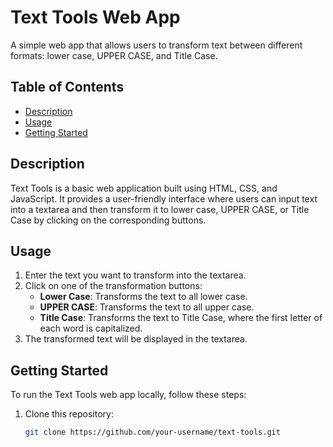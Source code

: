 ﻿# Text Tools Web App

A simple web app that allows users to transform text between different formats: lower case, UPPER CASE, and Title Case.

## Table of Contents

- [Description](#description)
- [Usage](#usage)
- [Getting Started](#getting-started)

## Description

Text Tools is a basic web application built using HTML, CSS, and JavaScript. It provides a user-friendly interface where users can input text into a textarea and then transform it to lower case, UPPER CASE, or Title Case by clicking on the corresponding buttons.

## Usage

1. Enter the text you want to transform into the textarea.
2. Click on one of the transformation buttons:
   - **Lower Case**: Transforms the text to all lower case.
   - **UPPER CASE**: Transforms the text to all upper case.
   - **Title Case**: Transforms the text to Title Case, where the first letter of each word is capitalized.
3. The transformed text will be displayed in the textarea.

## Getting Started

To run the Text Tools web app locally, follow these steps:

1. Clone this repository:

   ```sh
   git clone https://github.com/your-username/text-tools.git
